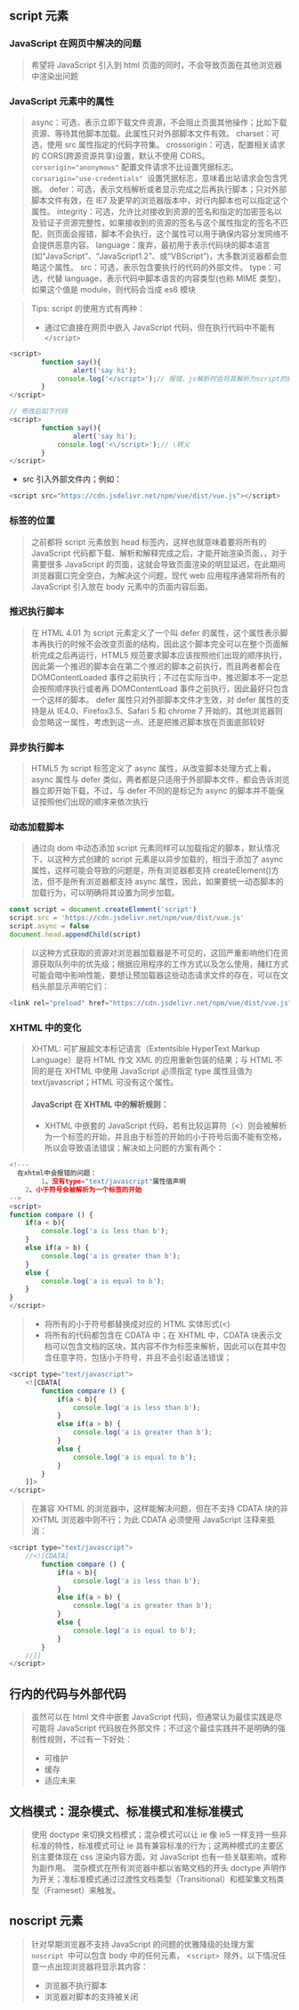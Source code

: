 ## script 元素

### JavaScript 在网页中解决的问题

> 希望将 JavaScript 引入到 html 页面的同时，不会导致页面在其他浏览器中渲染出问题

### JavaScript 元素中的属性

> async：可选，表示立即下载文件资源，不会阻止页面其他操作；比如下载资源、等待其他脚本加载。此属性只对外部脚本文件有效。
> charset：可选，使用 src 属性指定的代码字符集。
> crossorigin：可选，配置相关请求的 CORS(跨源资源共享)设置，默认不使用 CORS。 `corsorigin="anonymous"` 配置文件请求不比设置凭据标志。 `corsorigin="use-credentials"`  设置凭据标志，意味着出站请求会包含凭据。
> defer：可选，表示文档解析或者显示完成之后再执行脚本；只对外部脚本文件有效，在 IE7 及更早的浏览器版本中，对行内脚本也可以指定这个属性。
> integrity：可选，允许比对接收到资源的签名和指定的加密签名以及验证子资源完整性，如果接收到的资源的签名与这个属性指定的签名不匹配，则页面会报错，脚本不会执行，这个属性可以用于确保内容分发网络不会提供恶意内容。
> language：废弃，最初用于表示代码块的脚本语言(如“JavaScript”、“JavaScript1.2”、或“VBScript”)，大多数浏览器都会忽略这个属性。
> src：可选，表示包含要执行的代码的外部文件。
> type：可选，代替 language，表示代码中脚本语言的内容类型(也称 MIME 类型)，如果这个值是 module，则代码会当成 es6 模块

> Tips:
> script 的使用方式有两种：
>
> -   通过它直接在网页中嵌入 JavaScript 代码，但在执行代码中不能有 `</script>`

```javascript
<script>
		function say(){
				alert('say hi');
  			console.log('</script>');// 报错，js解析时会将其解析为script的结束标签
		}
</script>

// 修改后如下代码
<script>
		function say(){
				alert('say hi');
  			console.log('<\/script>');// \转义
		}
</script>
```

-   src 引入外部文件内；例如：

```javascript
<script src="https://cdn.jsdelivr.net/npm/vue/dist/vue.js"></script>
```

### 标签的位置

> 之前都将 script 元素放到 head 标签内，这样也就意味着要将所有的 JavaScript 代码都下载、解析和解释完成之后，才能开始渲染页面，，对于需要很多 JavaScript 的页面，这就会导致页面渲染的明显延迟，在此期间浏览器窗口完全空白，为解决这个问题，现代 web 应用程序通常将所有的 JavaScript 引入放在 body 元素中的页面内容后面。

### 推迟执行脚本

> 在 HTML 4.01 为 script 元素定义了一个叫 defer 的属性，这个属性表示脚本再执行的时候不会改变页面的结构，因此这个脚本完全可以在整个页面解析完成之后再运行，HTML5 规范要求脚本应该按照他们出现的顺序执行，因此第一个推迟的脚本会在第二个推迟的脚本之前执行，而且两者都会在 DOMContentLoaded 事件之前执行；不过在实际当中，推迟脚本不一定总会按照顺序执行或者再 DOMContentLoad 事件之前执行，因此最好只包含一个这样的脚本。
> defer 属性只对外部脚本文件才生效，对 defer 属性的支持是从 IE4.0、Firefox3.5、Safari 5 和 chrome 7 开始的，其他浏览器则会忽略这一属性，考虑到这一点、还是把推迟脚本放在页面底部较好

### 异步执行脚本

> HTML5 为 script 标签定义了 async 属性，从改变脚本处理方式上看，async 属性与 defer 类似，两者都是只适用于外部脚本文件，都会告诉浏览器立即开始下载，不过，与 defer 不同的是标记为 async 的脚本并不能保证按照他们出现的顺序来依次执行

### 动态加载脚本

> 通过向 dom 中动态添加 script 元素同样可以加载指定的脚本，默认情况下，以这种方式创建的 script 元素是以异步加载的，相当于添加了 async 属性，这样可能会导致的问题是，所有浏览器都支持 createElement()方法，但不是所有浏览器都支持 async 属性，因此，如果要统一动态脚本的加载行为，可以明确将其设置为同步加载。

```javascript
const script = document.createElement('script')
script.src = 'https://cdn.jsdelivr.net/npm/vue/dist/vue.js'
script.async = false
document.head.appendChild(script)
```

> 以这种方式获取的资源对浏览器加载器是不可见的，这回严重影响他们在资源获取队列中的优先级；根据应用程序的工作方式以及怎么使用，赭红方式可能会暗中影响性能，要想让预加载器这些动态请求文件的存在，可以在文档头部显示声明它们：

```javascript
<link rel="preload" href="https://cdn.jsdelivr.net/npm/vue/dist/vue.js">
```

### XHTML 中的变化

> XHTML: 可扩展超文本标记语言（Extentsible HyperText Markup Language）是将 HTML 作文 XML 的应用重新包装的结果；与 HTML 不同的是在 XHTML 中使用 JavaScript 必须指定 type 属性且值为 text/javascript；HTML 可没有这个属性。
>
> #### JavaScript 在 XHTML 中的解析规则：
>
> -   XHTML 中嵌套的 JavaScript 代码，若有比较运算符（<）则会被解析为一个标签的开始，并且由于标签的开始的小于符号后面不能有空格，所以会导致语法错误；解决如上问题的方案有两个：

```javascript
<!---
  在xhtml中会报错的问题：
		1、没有type="text/javascript"属性值声明
    2、小于符号会被解析为一个标签的开始
-->
<script>
function compare () {
    if(a < b){
        console.log('a is less than b');
    }
    else if(a > b) {
        console.log('a is greater than b');
    }
    else {
        console.log('a is equal to b');
    }
}
</script>
```

> -   将所有的小于符号都替换成对应的 HTML 实体形式(&lt;)
> -   将所有的代码都包含在 CDATA 中；在 XHTML 中，CDATA 块表示文档可以包含文档的区块，其内容不作为标签来解析，因此可以在其中包含任意字符，包括小于符号，并且不会引起语法错误；

```javascript
<script type="text/javascript">
    <![CDATA[
        function compare () {
            if(a < b){
                console.log('a is less than b');
            }
            else if(a > b) {
                console.log('a is greater than b');
            }
            else {
                console.log('a is equal to b');
            }
        }
    ]]>
</script>
```

> 在兼容 XHTML 的浏览器中，这样能解决问题，但在不支持 CDATA 块的非 XHTML 浏览器中则不行；为此 CDATA 必须使用 JavaScript 注释来抵消：

```javascript
<script type="text/javascript">
    //<![CDATA[
        function compare () {
            if(a < b){
                console.log('a is less than b');
            }
            else if(a > b) {
                console.log('a is greater than b');
            }
            else {
                console.log('a is equal to b');
            }
        }
    //]]
</script>
```

## 行内的代码与外部代码

> 虽然可以在 html 文件中嵌套 JavaScript 代码，但通常认为最佳实践是尽可能将 JavaScript 代码放在外部文件；不过这个最佳实践并不是明确的强制性规则，不过有一下好处：
>
> -   可维护
> -   缓存
> -   适应未来

## 文档模式：混杂模式、标准模式和准标准模式

> 使用 doctype 来切换文档模式；混杂模式可以让 ie 像 ie5 一样支持一些非标准的特性，标准模式可让 ie 具有兼容标准的行为；这两种模式的主要区别主要体现在 css 渲染内容方面，对 JavaScript 也有一些关联影响，或称为副作用。
> 混杂模式在所有浏览器中都以省略文档的开头 doctype 声明作为开关；准标准模式通过过渡性文档类型（Transitional）和框架集文档类型（Frameset）来触发。

## noscript 元素

> 针对早期浏览器不支持 JavaScript 的问题的优雅降级的处理方案
> `noscript`  中可以包含 body 中的任何元素， <`script>`  除外，以下情况任意一点出现浏览器将显示其内容：
>
> -   浏览器不执行脚本
> -   浏览器对脚本的支持被关闭
